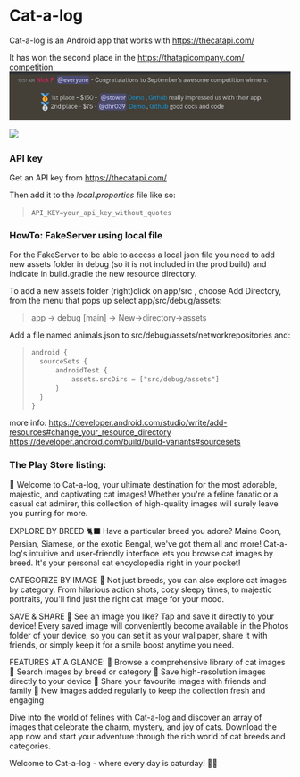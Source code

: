 # Cat-a-log

Cat-a-log is an Android app that works with https://thecatapi.com/ 

It has won the second place in the https://thatapicompany.com/ competition:
![Screenshot 1](raw_graphics/api_contest.jpeg)

<a href="https://play.google.com/store/apps/details?id=com.drollgames.catsii"><img src="https://play.google.com/intl/en_us/badges/static/images/badges/en_badge_web_generic.png" height="70"></a>

### API key
Get an API key from https://thecatapi.com/ 

Then add it to the *local.properties* file like so:

>```API_KEY=your_api_key_without_quotes```

### HowTo: FakeServer using local file 
For the FakeServer to be able to access a local json file you need to add new assets folder in debug
(so it is not included in the prod build) and indicate in build.gradle the new resource directory.

To add a new assets folder (right)click on app/src , choose Add Directory, from the menu that pops up select app/src/debug/assets:
> app -> debug [main] -> New->directory->assets

Add a file named animals.json to src/debug/assets/networkrepositories and:

>     android {
>       sourceSets {
>           androidTest {
>               assets.srcDirs = ["src/debug/assets"]
>           }
>       }
>     }
more info: 
https://developer.android.com/studio/write/add-resources#change_your_resource_directory
https://developer.android.com/build/build-variants#sourcesets 



### The Play Store listing:

🐾 Welcome to Cat-a-log, your ultimate destination for the most adorable, majestic, and captivating cat images! Whether you're a feline fanatic or a casual cat admirer, this collection of high-quality images will surely leave you purring for more.

EXPLORE BY BREED 🐈‍⬛
Have a particular breed you adore? Maine Coon, Persian, Siamese, or the exotic Bengal, we've got them all and more! Cat-a-log's intuitive and user-friendly interface lets you browse cat images by breed. It's your personal cat encyclopedia right in your pocket!

CATEGORIZE BY IMAGE 📸
Not just breeds, you can also explore cat images by category. From hilarious action shots, cozy sleepy times, to majestic portraits, you'll find just the right cat image for your mood.

SAVE & SHARE 💾
See an image you like? Tap and save it directly to your device! Every saved image will conveniently become available in the Photos folder of your device, so you can set it as your wallpaper, share it with friends, or simply keep it for a smile boost anytime you need.

FEATURES AT A GLANCE:
🐾 Browse a comprehensive library of cat images
🐾 Search images by breed or category
🐾 Save high-resolution images directly to your device
🐾 Share your favourite images with friends and family
🐾 New images added regularly to keep the collection fresh and engaging

Dive into the world of felines with Cat-a-log and discover an array of images that celebrate the charm, mystery, and joy of cats. Download the app now and start your adventure through the rich world of cat breeds and categories.

Welcome to Cat-a-log - where every day is caturday! 🐾🥳